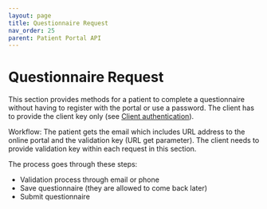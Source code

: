 ```yaml
---
layout: page
title: Questionnaire Request
nav_order: 25
parent: Patient Portal API
---
```


# Questionnaire Request

This section provides methods for a patient to complete a questionnaire without having to register with the portal or use a password. The client has to provide the client key only (see [Client authentication](../communication-overview/client-authentication)).

Workflow: The patient gets the email which includes URL address to the online portal and the validation key (URL get parameter). The client needs to provide validation key within each request in this section.

The process goes through these steps:

- Validation process through email or phone
- Save questionnaire (they are allowed to come back later)
- Submit questionnaire
